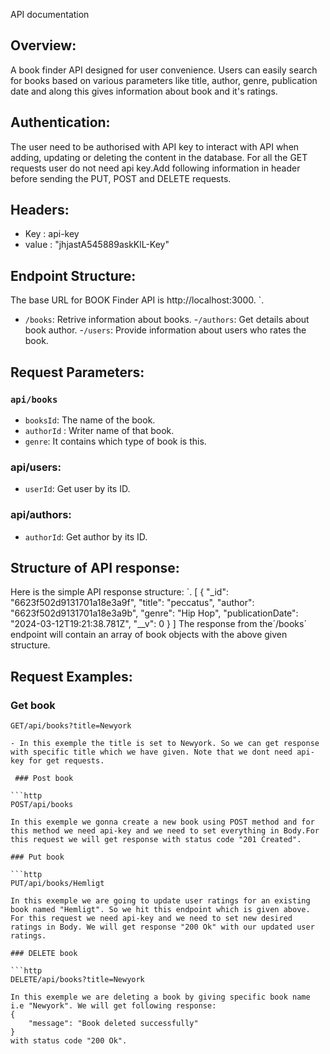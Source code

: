 API documentation

## Overview:

A book finder API designed for user convenience. Users can easily search for books based on various parameters like title, author, genre, publication date and along this gives information about book and it's ratings.

## Authentication: 

The user need to be authorised with API key to interact with API when adding, updating or deleting the content in the database. For all the GET requests user do not need api key.Add following information in header before sending the PUT, POST and DELETE requests.

## Headers:

- Key : api-key
- value : "jhjastA545889askKlL-Key"

## Endpoint Structure:

The base URL for BOOK Finder API is http://localhost:3000.
`.
- `/books`: Retrive information about books.
-`/authors`: Get details about book author.
-`/users`: Provide information about users who rates the book.

## Request Parameters:

 ### `api/books`
- `booksId`: The name of the book.
- `authorId` : Writer name of that book.
- `genre`: It contains which type of book is this.


### api/users:
- `userId`: Get user by its ID.

### api/authors:
- `authorId`: Get author by its ID.

## Structure of API response:
Here is the simple API response structure:
`.
[
    {
        "_id": "6623f502d9131701a18e3a9f",
        "title": "peccatus",
        "author": "6623f502d9131701a18e3a9b",
        "genre": "Hip Hop",
        "publicationDate": "2024-03-12T19:21:38.781Z",
        "__v": 0
    }
]
The response from the´/books´ endpoint will contain an array of book objects with the above given structure.

## Request Examples:

### Get book

```http
GET/api/books?title=Newyork

- In this exemple the title is set to Newyork. So we can get response with specific title which we have given. Note that we dont need api-key for get requests.

 ### Post book

```http
POST/api/books

In this exemple we gonna create a new book using POST method and for this method we need api-key and we need to set everything in Body.For this request we will get response with status code "201 Created".

### Put book

```http
PUT/api/books/Hemligt

In this exemple we are going to update user ratings for an existing book named "Hemligt". So we hit this endpoint which is given above. For this request we need api-key and we need to set new desired ratings in Body. We will get response "200 Ok" with our updated user ratings.

### DELETE book

```http
DELETE/api/books?title=Newyork

In this exemple we are deleting a book by giving specific book name i.e "Newyork". We will get following response:
{
    "message": "Book deleted successfully"
}
with status code "200 Ok".














